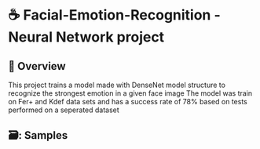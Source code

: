﻿# ☕ Facial-Emotion-Recognition - Neural Network project

## 🔎 Overview
This project trains a model made with DenseNet model structure to recognize the strongest emotion in a given face image
The model was train on Fer+ and Kdef data sets and has a success rate of 78% based on tests performed on a seperated dataset

## 🗃️: Samples

